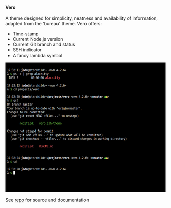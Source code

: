 #### Vero

A theme designed for simplicity, neatness and availability of information, adapted from the 'bureau' theme. Vero offers:

- Time-stamp
- Current Node.js version
- Current Git branch and status
- SSH indicator
- A fancy lambda symbol

![Screenshot of Vero](https://raw.githubusercontent.com/Raindeer44/vero/master/img/preview.png)

See [repo](https://github.com/Raindeer44/vero) for source and documentation


